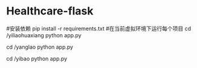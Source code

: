 # Healthcare-flask
#安装依赖
pip install -r requirements.txt
#在当前虚拟环境下运行每个项目
cd /yiliaohuaxiang
python app.py

cd /yanglao
python app.py

cd /yibao
python app.py
